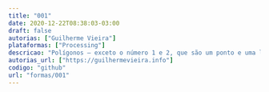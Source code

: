 ```yaml
---
title: "001"
date: 2020-12-22T08:38:03-03:00
draft: false
autorias: ["Guilherme Vieira"]
plataformas: ["Processing"]
descricao: "Polígonos – exceto o número 1 e 2, que são um ponto e uma linha – com a quantidade de vértices equivalente ao número que representa."
autorias_url: ["https://guilhermevieira.info"]
codigo: "github"
url: "formas/001"
---
```

